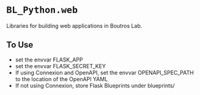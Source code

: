 # `BL_Python.web`

Libraries for building web applications in Boutros Lab.

## To Use

- set the envvar FLASK_APP
- set the envvar FLASK_SECRET_KEY
- If using Connexion and OpenAPI, set the envvar OPENAPI_SPEC_PATH to the location of the OpenAPI YAML
- If not using Connexion, store Flask Blueprints under blueprints/